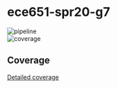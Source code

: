 # ece651-spr20-g7

![pipeline](https://gitlab.oit.duke.edu/bh214/ece651-spr20-g7/badges/master/pipeline.svg)  
![coverage](https://gitlab.oit.duke.edu/bh214/ece651-spr20-g7/badges/master/coverage.svg?job=test)  

## Coverage
[Detailed coverage](https://bh214.pages.oit.duke.edu/ece651-spr20-g7/dashboard.html)